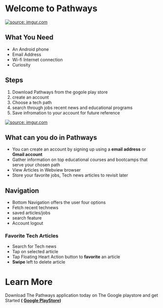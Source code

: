 
# Welcome to Pathways

<a href="https://i.imgur.com/mYxLvC4.png"><img src="https://i.imgur.com/mYxLvC4.png" title="source: imgur.com" /></a>

## What You Need
- An Android phone
- Email Address
- Wi-fi Internet connection
- Curiosity

## Steps
1. Download Pathways from the gogole play store
2. create an account
3. Choose a tech path
4. search through jobs recent news and educational programs
5. Save infromation to your account for future reference

<a href="https://i.imgur.com/2IV19hs.png"><img src="https://i.imgur.com/2IV19hs.png" title="source: imgur.com" /></a>

## What can you do in Pathways
- You can create an account by signing up using a **email address** or **Gmail account**
- Gather information on top educational courses and bootcamps that serve your chosen path
- View Articles in Webview browser
- Store your favorite jobs, Tech news articles to revisit later

## Navigation
- Bottom Navigation offers the user four options
- Fetch recent technews
- saved articles/jobs
- search feature
- Account logout

### Favorite Tech Articles
- Search for Tech news
- Tap on selected article
- Tap Floating Heart Action button to **favorite** an article
- **Swipe** left to delete article


# Learn More
Download The Pathways application today on The Google playstore and get Started
**( [Google PlayStore](url))**

